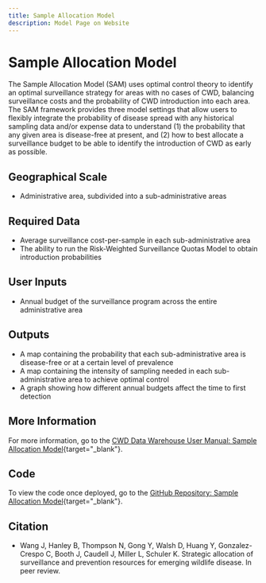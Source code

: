 ```yaml
---
title: Sample Allocation Model
description: Model Page on Website
---
```


# Sample Allocation Model 

The Sample Allocation Model (SAM) uses optimal control theory to identify an optimal surveillance strategy for areas with no cases of CWD, balancing surveillance costs and the probability of CWD introduction into each area. The SAM framework provides three model settings that allow users to flexibly integrate the probability of disease spread with any historical sampling data and/or expense data to understand (1) the probability that any given area is disease-free at present, and (2) how to best allocate a surveillance budget to be able to identify the introduction of CWD as early as possible.

## Geographical Scale
* Administrative area, subdivided into a sub-administrative areas

## Required Data
* Average surveillance cost-per-sample in each sub-administrative area 
* The ability to run the Risk-Weighted Surveillance Quotas Model to obtain introduction probabilities

## User Inputs
* Annual budget of the surveillance program across the entire administrative area

## Outputs
* A map containing the probability that each sub-administrative area is disease-free or at a certain level of prevalence
* A map containing the intensity of sampling needed in each sub-administrative area to achieve optimal control
* A graph showing how different annual budgets affect the time to first detection

## More Information
For more information, go to the [CWD Data Warehouse User Manual: Sample Allocation Model](https://pages.github.coecis.cornell.edu/CWHL/CWD-Data-Warehouse/SAM.html){target="_blank"}.

## Code
To view the code once deployed, go to the [GitHub Repository: Sample Allocation Model](https://github.com/Cornell-Wildlife-Health-Lab/sample-allocation-model){target="_blank"}.

## Citation
* Wang J, Hanley B, Thompson N, Gong Y, Walsh D, Huang Y, Gonzalez-Crespo C, Booth J, Caudell J, Miller L, Schuler K. Strategic allocation of surveillance and prevention resources for emerging wildlife disease. In peer review.

